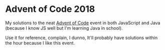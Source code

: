 # Advent of Code 2018

My solutions to the neat [Advent of Code](https://adventofcode.com) event in both JavaScript and Java (because I know JS well but I'm learning Java in school).

Use it for reference, complain, I dunno, It'll probably have solutions within the hour because I like this event.
